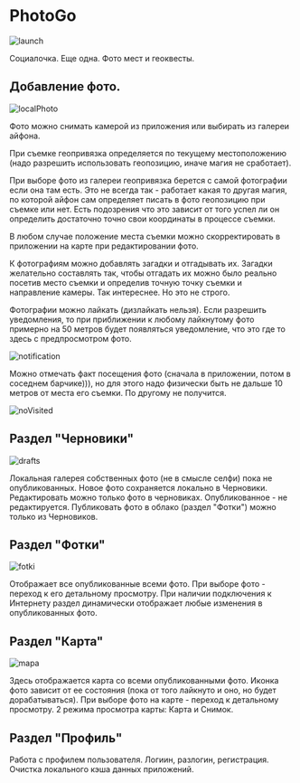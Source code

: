 # PhotoGo
![launch](https://user-images.githubusercontent.com/48822607/174023282-e37bb234-1c19-4338-83ea-e7b11a68ffcf.jpg)

Социалочка. Еще одна. 
Фото мест и геоквесты.

## Добавление фото.
![localPhoto](https://user-images.githubusercontent.com/48822607/174025788-b0c03ab6-405b-44de-9223-98efecfce04a.jpg)

Фото можно снимать камерой из приложения или выбирать из галереи айфона.

При съемке геопривязка определяется по текущему местоположению (надо разрешить использовать геопозицию, иначе магия не сработает).

При выборе фото из галереи геопривязка берется с самой фотографии если она там есть. Это не всегда так - работает какая то другая магия, по которой айфон сам определяет писать в фото геопозицию при съемке или нет. Есть подозрения что это зависит от того успел ли он определить достаточно точно свои координаты в процессе съемки.

В любом случае положение места съемки можно скорректировать в приложении на карте при редактировании фото.

К фотографиям можно добавлять загадки и отгадывать их. Загадки желательно составлять так, чтобы отгадать их можно было реально посетив место съемки и определив точную точку съемки и направление камеры. Так интереснее. Но это не строго.

Фотографии можно лайкать (дизлайкать нельзя). Если разрешить уведомления, то при приближении к любому лайкнутому фото примерно на 50 метров будет появляться уведомление, что это где то здесь с предпросмотром фото. 

![notification](https://user-images.githubusercontent.com/48822607/174026743-b6f8e462-c730-440b-8819-a3029e2623ae.jpg)

Можно отмечать факт посещения фото (сначала в приложении, потом в соседнем барчике))), но для этого надо физически быть не дальше 10 метров от места его съемки. По другому не получится.

![noVisited](https://user-images.githubusercontent.com/48822607/174027501-679f358e-e4c1-4b64-b04f-8ba2e1aba347.jpg)

## Раздел "Черновики" 

![drafts](https://user-images.githubusercontent.com/48822607/174028264-08d1727b-a379-462a-89ce-810d29314726.jpg)

Локальная галерея собственных фото (не в смысле селфи) пока не опубликованных.
Новое фото сохраняется локально в Черновики.
Редактировать можно только фото в черновиках. Опубликованное - не редактируется.
Публиковать фото в облако (раздел "Фотки") можно только из Черновиков.

## Раздел "Фотки"

![fotki](https://user-images.githubusercontent.com/48822607/174029114-659875bc-ff84-405b-ae98-d2edb9f28e27.jpg)

Отображает все опубликованные всеми фото. При выборе фото - переход к его детальному просмотру.
При наличии подключения к Интернету раздел динамически отображает любые изменения в опубликованных фото. 

## Раздел "Карта"

![mapa](https://user-images.githubusercontent.com/48822607/174029162-7b28848f-1c6a-43ce-ad4d-2ccf1dfa2808.jpg)

Здесь отображается карта со всеми опубликованными фото. Иконка фото зависит от ее состояния (пока от того лайкнуто и оно, но будет дорабатываться).
При выборе фото на карте - переход к детальному просмотру.
2 режима просмотра карты: Карта и Снимок.

## Раздел "Профиль"
Работа с профилем пользователя. Логиин, разлогин, регистрация.
Очистка локального кэша данных приложений.
